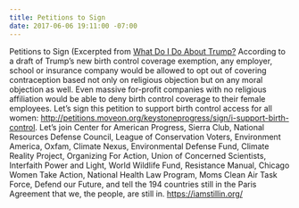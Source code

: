 ```yaml
---
title: Petitions to Sign
date: 2017-06-06 19:11:00 -07:00
---
```


Petitions to Sign
(Excerpted from [What Do I Do About Trump?](http://whatdoidoabouttrump.com/action-hub/)
According to a draft of Trump’s new birth control coverage exemption, any employer, school or insurance company would be allowed to opt out of covering contraception based not only on religious objection but on any moral objection as well.  Even massive for-profit companies with no religious affiliation would be able to deny birth control coverage to their female employees.  Let’s sign this petition to support birth control access for all women:  http://petitions.moveon.org/keystoneprogress/sign/i-support-birth-control.
Let’s join Center for American Progress, Sierra Club, National Resources Defense Council, League of Conservation Voters, Environment America, Oxfam, Climate Nexus, Environmental Defense Fund, Climate Reality Project, Organizing For Action, Union of Concerned Scientists, Interfaith Power and Light, World Wildlife Fund, Resistance Manual, Chicago Women Take Action, National Health Law Program, Moms Clean Air Task Force, Defend our Future, and tell the 194 countries still in the Paris Agreement that we, the people, are still in.  https://iamstillin.org/